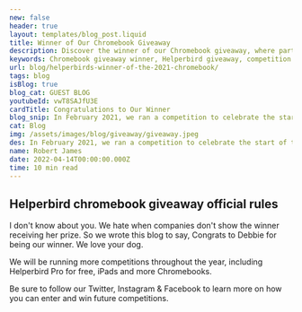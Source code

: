 ```yaml
---
new: false
header: true
layout: templates/blog_post.liquid
title: Winner of Our Chromebook Giveaway
description: Discover the winner of our Chromebook giveaway, where participants had the chance to win a brand new Chromebook and a year of Helperbird Pro. Learn more about the competition and celebrate with us.
keywords: Chromebook giveaway winner, Helperbird giveaway, competition winner announcement, celebrate the winner, Chromebook and Helperbird Pro prize, giveaway celebration
url: blog/helperbirds-winner-of-the-2021-chromebook/
tags: blog
isBlog: true
blog_cat: GUEST BLOG
youtubeId: vwT8SAJfU3E
cardTitle: Congratulations to Our Winner
blog_snip: In February 2021, we ran a competition to celebrate the start of the new school term, giving participants the opportunity to win a brand new Chromebook and a year of Helperbird Pro. Now, it's time to announce the lucky winner and celebrate their success.
cat: Blog
img: /assets/images/blog/giveaway/giveaway.jpeg
des: In February 2021, we ran a competition to celebrate the start of the new school term, giving participants the opportunity to win a brand new Chromebook and a year of Helperbird Pro. Now, it's time to announce the lucky winner and celebrate their success.
name: Robert James
date: 2022-04-14T00:00:00.000Z
time: 10 min read
---
```


## Helperbird chromebook giveaway official rules

I don't know about you. We hate when companies don't show the winner receiving her prize. So we
wrote this blog to say, Congrats to Debbie for being our winner. We love your dog.

We will be running more competitions throughout the year, including Helperbird Pro for free, iPads
and more Chromebooks.

Be sure to follow our Twitter, Instagram & Facebook to learn more on how you can enter and win
future competitions.
